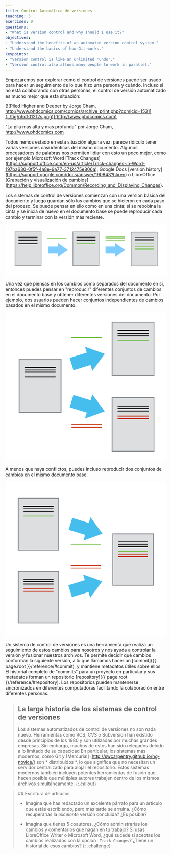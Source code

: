 ```yaml
---
title: Control Automática de versiones
teaching: 5
exercises: 0
questions:
- "What is version control and why should I use it?"
objectives:
- "Understand the benefits of an automated version control system."
- "Understand the basics of how Git works."
keypoints:
- "Version control is like an unlimited 'undo'."
- "Version control also allows many people to work in parallel."
---
```


Empezaremos por explorar como el control de versiones puede ser usado
para hacer un seguimiento de lo que hizo una persona y cuándo.
Incluso si no está colaborando con otras personas, 
el control de versión automatizado es mucho mejor que esta situación:

[![Piled Higher and Deeper by Jorge Cham, http://www.phdcomics.com/comics/archive_print.php?comicid=1531](../fig/phd101212s.png)](http://www.phdcomics.com)

"La pila mas alta y mas profunda" por Jorge Cham, http://www.phdcomics.com

Todos hemos estado en esta situación alguna vez: parece ridículo tener 
varias versiones casi idénticas del mismo documento. Algunos procesadores de palabras 
nos permiten lidiar con esto un poco mejor, como por ejemplo Microsoft
Word [Track Changes] (https://support.office.com/en-us/article/Track-changes-in-Word-197ba630-0f5f-4a8e-9a77-3712475e806a), Google Docs [version
history] (https://support.google.com/docs/answer/190843?hl=en) o LibreOffice [Grabación y visualización de cambios] (https://help.libreoffice.org/Common/Recording_and_Displaying_Changes).

Los sistemas de control de versiones comienzan con una versión básica del documento y 
luego guardan sólo los cambios que se hicieron en cada paso del proceso. Se puede 
pensar en ello como en una cinta: si se rebobina la cinta y se inicia de nuevo en el documento 
base se puede reproducir cada cambio y terminar con
la versión más reciente.

![Changes Are Saved Sequentially](../fig/play-changes.svg)

Una vez que piensas en los cambios como separados del documento en sí, entonces puedes pensar en "reproducir" diferentes conjuntos de cambios en el documento base y obtener diferentes versiones del documento. Por ejemplo, dos usuarios pueden hacer conjuntos independientes de cambios basados en el mismo documento.

![Different Versions Can be Saved](../fig/versions.svg)

A menos que haya conflictos, puedes incluso reproducir dos conjuntos de cambios en el mismo documento base.

![Multiple Versions Can be Merged](../fig/merge.svg)

Un sistema de control de versiones es una herramienta que realiza un seguimiento de estos cambios para nosotros y
nos ayuda a controlar la versión y fusionar nuestros archivos. Te permite
decidir qué cambios conforman la siguiente versión, a lo que llamamos hacer un
[commit]({{ page.root }}/reference/#commit), y mantiene metadatos útiles sobre ellos. El
historial completo de "commits" para un proyecto en particular y sus metadatos forman un
repositorio [repository]({{ page.root }}/reference/#repository). Los repositorios pueden mantenerse sincronizados
en diferentes computadoras facilitando la colaboración entre diferentes personas.

> ## La larga historia de los sistemas de control de versiones 
>
> Los sistemas automatizados de control de versiones no son nada nuevo.
> Herramientas como RCS, CVS o Subversion han existido desde principios de los 1980  y son utilizadas por muchas grandes empresas.
> Sin embargo, muchos de estos han sido relegados debido a lo limitado de su capacidad
> En particular, los sistemas más modernos, como Git y [Mercurial] (http://swcarpentry.github.io/hg-novice/) 
> son * distribuidos *, lo que significa que no necesitan un servidor centralizado para alojar el repositorio. 
> Estos sistemas modernos también incluyen potentes herramientas de fusión que hacen posible que múltiples autores trabajen dentro de 
> los mismos archivos simultáneamente. {:.callout}

>## Escritura de artículos 
>
> * Imagina que has redactado un excelente párrafo para un artículo que estás escribiendo, pero más tarde se arruina. ¿Cómo recuperarías 
> la *excelente* versión concluida? ¿Es posible?
>
> * Imagina que tienes 5 coautores. ¿Cómo administrarías los cambios y comentarios que hagan en tu trabajo? 
> Si usas LibreOffice Writer o Microsoft Word, ¿qué sucede si aceptas los cambios realizados con la opción 
> ` Track Changes`? ¿Tiene un historial de esos cambios? 
{: .challenge}
